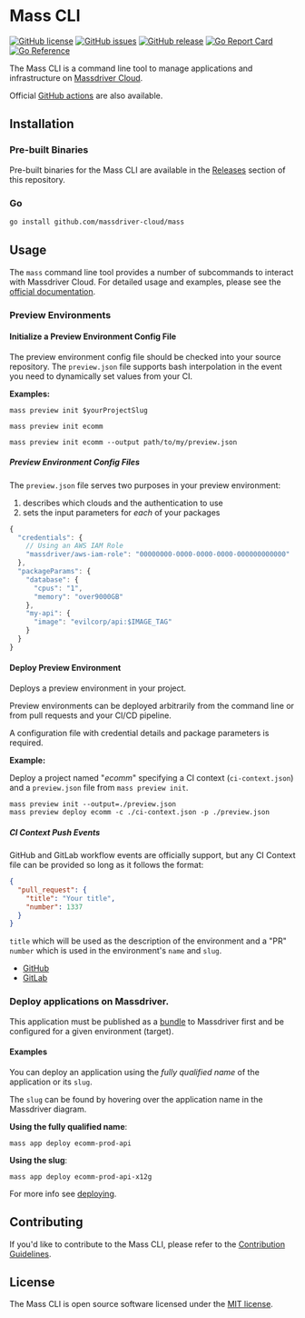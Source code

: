 # Mass CLI

[![GitHub license](https://img.shields.io/github/license/massdriver-cloud/mass)](https://github.com/massdriver-cloud/mass/blob/main/LICENSE)
[![GitHub issues](https://img.shields.io/github/issues/massdriver-cloud/mass)](https://github.com/massdriver-cloud/mass/issues)
[![GitHub release](https://img.shields.io/github/release/massdriver-cloud/mass.svg)](https://GitHub.com/massdriver-cloud/mass/releases/)
[![Go Report Card](https://goreportcard.com/badge/github.com/massdriver-cloud/mass)](https://goreportcard.com/report/github.com/massdriver-cloud/mass)
[![Go Reference](https://pkg.go.dev/badge/github.com/massdriver-cloud/mass.svg)](https://pkg.go.dev/github.commassdriver-cloud/mass)

The Mass CLI is a command line tool to manage applications and infrastructure on [Massdriver Cloud](https://massdriver.cloud).

Official [GitHub actions](https://github.com/massdriver-cloud/actions) are also available.

## Installation

### Pre-built Binaries

Pre-built binaries for the Mass CLI are available in the [Releases](https://github.com/massdriver-cloud/mass/releases) section of this repository.

<!-- 
### Homebrew

```sh
brew install mass
``` 
-->

### Go

```sh
go install github.com/massdriver-cloud/mass
```

## Usage

The `mass` command line tool provides a number of subcommands to interact with Massdriver Cloud. For detailed usage and examples, please see the [official documentation](https://docs.massdriver.cloud/cli/overview).

### Preview Environments

#### Initialize a Preview Environment Config File

The preview environment config file should be checked into your source repository. The `preview.json` file supports bash interpolation in the event you need to dynamically set values from your CI.

**Examples:**

`mass preview init $yourProjectSlug`

`mass preview init ecomm`

`mass preview init ecomm --output path/to/my/preview.json`

##### Preview Environment Config Files

The `preview.json` file serves two purposes in your preview environment:

1. describes which clouds and the authentication to use
2. sets the input parameters for _each_ of your packages

```js
{
  "credentials": {
    // Using an AWS IAM Role
    "massdriver/aws-iam-role": "00000000-0000-0000-0000-000000000000"
  },
  "packageParams": {
    "database": {
      "cpus": "1",
      "memory": "over9000GB"
    },
    "my-api": {
      "image": "evilcorp/api:$IMAGE_TAG"
    }
  }
}
```

#### Deploy Preview Environment

Deploys a preview environment in your project.

Preview environments can be deployed arbitrarily from the command line or from pull requests and your CI/CD pipeline.

A configuration file with credential details and package parameters is required.

**Example:**

Deploy a project named "*ecomm*" specifying a CI context (`ci-context.json`) and a `preview.json` file from `mass preview init`.

```shell
mass preview init --output=./preview.json
mass preview deploy ecomm -c ./ci-context.json -p ./preview.json
```

##### CI Context Push Events

GitHub and GitLab workflow events are officially support, but any CI Context file can be provided so long as it follows the format:

```json
{
  "pull_request": {
    "title": "Your title",
    "number": 1337
  }
}
```

`title` which will be used as the description of the environment and a "PR" `number` which is used in the environment's `name` and `slug`.

* [GitHub](https://docs.github.com/en/actions/using-workflows/events-that-trigger-workflows#push)
* [GitLab](https://docs.gitlab.com/ee/user/project/integrations/webhook_events.html#push-events)


### Deploy applications on Massdriver.

This application must be published as a [bundle](https://docs.massdriver.cloud/applications) to Massdriver first and be configured for a given environment (target).

#### Examples

<!--
![Finding an application slug in Massdriver Cloud](./application-slug.png)
-->

You can deploy an application using the _fully qualified name_ of the application or its `slug`.

The `slug` can be found by hovering over the application name in the Massdriver diagram.

**Using the fully qualified name**:

```shell
mass app deploy ecomm-prod-api
```

**Using the slug**:

```shell
mass app deploy ecomm-prod-api-x12g
```

For more info see [deploying](https://docs.massdriver.cloud/applications/deploying-application).

## Contributing

If you'd like to contribute to the Mass CLI, please refer to the [Contribution Guidelines](https://github.com/massdriver-cloud/mass/blob/main/CONTRIBUTING.md).

## License

The Mass CLI is open source software licensed under the [MIT license](https://github.com/massdriver-cloud/mass/blob/main/LICENSE).

